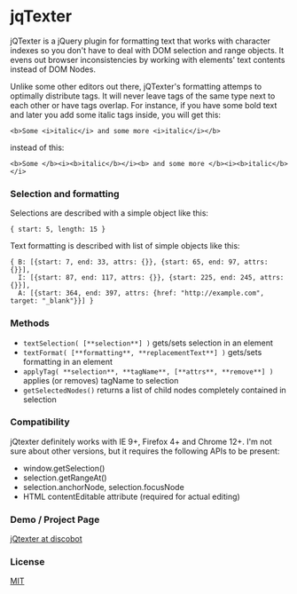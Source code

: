 # jqTexter

jQTexter is a jQuery plugin for formatting text that works with character indexes so you don't have to deal with DOM selection and range objects. It evens out browser inconsistencies by working with elements' text contents instead of DOM Nodes.

Unlike some other editors out there, jQTexter's formatting attemps to optimally distribute tags. It will never leave tags of the same type next to each other or have tags overlap. For instance, if you have some bold text and later you add some italic tags inside, you will get this:

    <b>Some <i>italic</i> and some more <i>italic</i></b>

instead of this:

    <b>Some </b><i><b>italic</b></i><b> and some more </b><i><b>italic</b></i>
    
### Selection and formatting

Selections are described with a simple object like this:

    { start: 5, length: 15 }
    
Text formatting is described with list of simple objects like this:

    { B: [{start: 7, end: 33, attrs: {}}, {start: 65, end: 97, attrs: {}}],
      I: [{start: 87, end: 117, attrs: {}}, {start: 225, end: 245, attrs: {}}],
      A: [{start: 364, end: 397, attrs: {href: "http://example.com", target: "_blank"}}] }

### Methods

- `textSelection( [**selection**] )` gets/sets selection in an element
- `textFormat( [**formatting**, **replacementText**] )` gets/sets formatting in an element
- `applyTag( **selection**, **tagName**, [**attrs**, **remove**] )` applies (or removes) tagName to selection
- `getSelectedNodes()` returns a list of child nodes completely contained in selection

### Compatibility

jQtexter definitely works with IE 9+, Firefox 4+ and Chrome 12+. I'm not sure about other versions, but it requires the following APIs to be present:

- window.getSelection()
- selection.getRangeAt()
- selection.anchorNode, selection.focusNode
- HTML contentEditable attribute (required for actual editing)

### Demo / Project Page

[jQtexter at discobot](http://discobot.net/posts/jqtexter)

### License

[MIT](http://mit-license.org/)